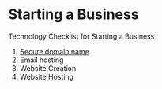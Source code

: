 # Starting a Business
Technology Checklist for Starting a Business

1. [Secure domain name](domain)
2. Email hosting
3. Website Creation
4. Website Hosting
